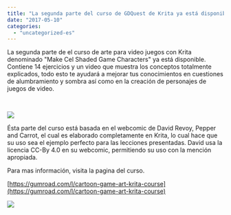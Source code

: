 ```yaml
---
title: "La segunda parte del curso de GDQuest de Krita ya está disponible"
date: "2017-05-10"
categories: 
  - "uncategorized-es"
---
```


La segunda parte de el curso de arte para video juegos con Krita denominado "Make Cel Shaded Game Characters" ya está disponible. Contiene 14 ejercicios y un video que muestra los conceptos totalmente explicados, todo esto te ayudará a mejorar tus conocimientos en cuestiones de alumbramiento y sombra así como en la creación de personajes de juegos de video.

 

[![](/images/posts/2017/krita-course-cel-shading.jpg)](/images/posts/2017/krita-course-cel-shading.jpg)

Ésta parte del curso está basada en el webcomic de David Revoy, Pepper and Carrot, el cual es elaborado completamente en Krita, lo cual hace que su uso sea el ejemplo perfecto para las lecciones presentadas. David usa la licencia CC-By 4.0 en su webcomic, permitiendo su uso con la mención apropiada.

Para mas información, visita la pagina del curso.

[https://gumroad.com/l/cartoon-game-art-krita-course](https://gumroad.com/l/cartoon-game-art-krita-course)

[![](/images/posts/2017/banner_gumroad.jpg)](/images/posts/2017/banner_gumroad.jpg)
